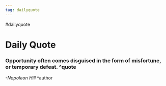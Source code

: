 ```yaml
---
tag: dailyquote
---
```


#dailyquote

# Daily Quote

### Opportunity often comes disguised in the form of misfortune, or temporary defeat. ^quote
*-Napoleon Hill* ^author
